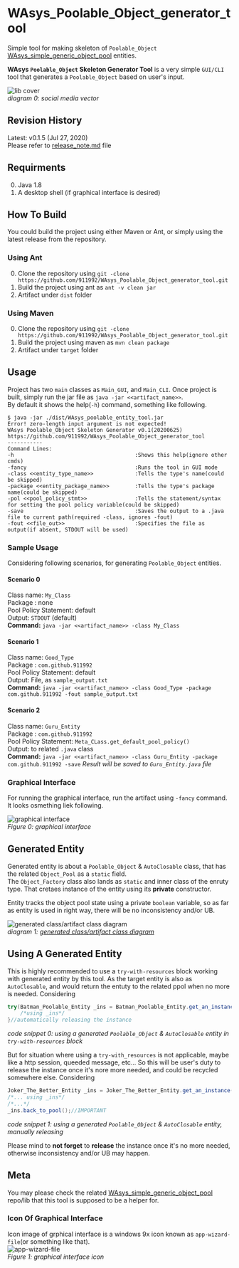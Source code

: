 # WAsys_Poolable_Object_generator_tool
Simple tool for making skeleton of `Poolable_Object` [WAsys_simple_generic_object_pool](https://github.com/911992/WAsys_simple_generic_object_pool) entities.

**WAsys `Poolable_Object` Skeleton Generator Tool** is a very simple `GUI/CLI` tool that generates a `Poolable_Object` based on user's input.  

![lib cover](./_docs/_diagrams/cover.svg)  
*diagram 0: social media vector*

## Revision History
Latest: v0.1.5 (Jul 27, 2020)  
Please refer to [release_note.md](./release_note.md) file  

## Requirments
0. Java 1.8  
1. A desktop shell (if graphical interface is desired)

## How To Build
You could build the project using either Maven or Ant, or simply using the latest release from the repository.  

### Using Ant
0. Clone the repository  using `git -clone https://github.com/911992/WAsys_Poolable_Object_generator_tool.git`
1. Build the project using ant as `ant -v clean jar`
2. Artifact under `dist` folder

### Using Maven
0. Clone the repository  using `git -clone https://github.com/911992/WAsys_Poolable_Object_generator_tool.git`
1. Build the project using maven as `mvn clean package`
2. Artifact under `target` folder

## Usage 
Project has two `main` classes as `Main_GUI`, and `Main_CLI`. Once project is built, simply run the jar file as `java -jar <<artifact_name>>`.  
By default it shows the help(`-h`) command, something like following.
```
$ java -jar ./dist/WAsys_poolable_entity_tool.jar
Error! zero-length input argument is not expected!
WAsys Poolable_Object Skeleton Generator v0.1(20200625)
https://github.com/911992/WAsys_Poolable_Object_generator_tool
-----------
Command Lines:
-h                                      :Shows this help(ignore other cmds)
-fancy                                  :Runs the tool in GUI mode
-class <<entity_type_name>>             :Tells the type's name(could be skipped)
-package <<entity_package_name>>        :Tells the type's package name(could be skipped)
-pol <<pool_policy_stmt>>               :Tells the statement/syntax for setting the pool policy variable(could be skipped)
-save                                   :Saves the output to a .java file to current path(required -class, ignores -fout)
-fout <<file_out>>                      :Specifies the file as output(if absent, STDOUT will be used)
```

### Sample Usage
Considering following scenarios, for generating `Poolable_Object` entities.  

#### Scenario 0
Class name: `My_Class`  
Package : none  
Pool Policy Statement: default  
Output: `STDOUT` (default)  
**Command:** `java -jar <<artifact_name>> -class My_Class`

#### Scenario 1
Class name: `Good_Type`  
Package : `com.github.911992`  
Pool Policy Statement: default  
Output: File, as `sample_output.txt`  
**Command:** `java -jar <<artifact_name>> -class Good_Type -package com.github.911992 -fout sample_output.txt`

#### Scenario 2
Class name: `Guru_Entity`  
Package : `com.github.911992`  
Pool Policy Statement: `Meta_CLass.get_default_pool_policy()`  
Output: to related `.java` class  
**Command:** `java -jar <<artifact_name>> -class Guru_Entity -package com.github.911992 -save` *Result will be saved to `Guru_Entity.java` file*

### Graphical Interface
For running the graphical interface, run the artifact using `-fancy` command. It looks osmething liek following.

![graphical interface](./_docs/_images/graphical_interface_sample.png)  
*Figure 0: graphical interface*

## Generated Entity
Generated entity is about a `Poolable_Object` & `AutoClosable` class, that has the related `Object_Pool` as a `static` field.  
The `Object_Factory` class also lands as `static` and inner class of the enruty type. That cretaes instance of the entity using its **private** constructor.  

Entity tracks the object pool state using a private `boolean` variable, so as far as entity is used in right way, there will be no inconsistency and/or UB.

![generated class/artifact class diagram](./_docs/_diagrams/gen_artifact_class_diagram_partial.svg)  
*diagram 1: [generated class/artifact class diagram](./_docs/_diagrams/gen_artifact_class_diagram.svg)*

## Using A Generated Entity
This is highly recommended to use a `try-with-resources` block working with generated entity by this tool. As the target entity is also as `AutoClosable`, and would return the entuty to the related ppol when no more is needed. Considering
```java
try(Batman_Poolable_Entity _ins = Batman_Poolable_Entity.get_an_instance();){
    /*using _ins*/
}//automatically releasing the instance
```
*code snippet 0: using a generated `Poolable_Object` & `AutoClosable` entity in `try-with-resources` block*

But for situation where using a `try-with_resources` is not applicable, maybe like a http session, queeded message, etc... So this will be user's duty to release the instance once it's nore more needed, and could be recycled somewhere else. Considering
```java
Joker_The_Better_Entity _ins = Joker_The_Better_Entity.get_an_instance();
/*... using _ins*/
/*...*/
_ins.back_to_pool();//IMPORTANT
```
*code snippet 1: using a generated `Poolable_Object` & `AutoClosable` entity, manually releasing*

Please mind to **not forget** to **release** the instance once it's no more needed, otherwise inconsistency and/or UB may happen.

## Meta
You may please check the related [WAsys_simple_generic_object_pool](https://github.com/911992/WAsys_simple_generic_object_pool) repo/lib that this tool is supposed to be a helper for.

### Icon Of Graphical Interface
Icon image of grphical interface is a windows 9x icon known as `app-wizard-file`(or something like that).  
![app-wizard-file](./src/main/java/wasys/lib/generic_object_pool/entity_tool/icon0.png)  
*Figure 1: graphical interface icon*

